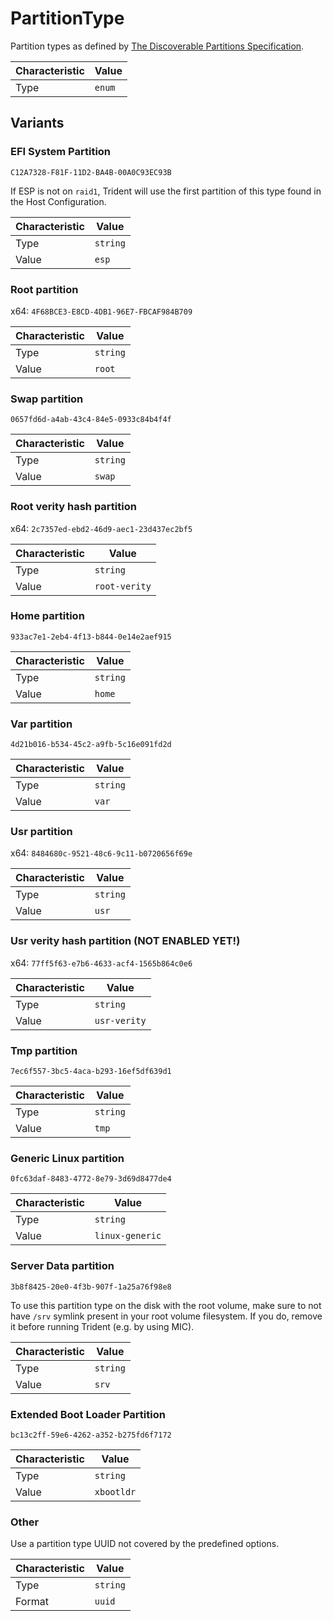 <!-- THIS FILE IS AUTOMATICALLY GENERATED BY DOCBUILDER, DO NOT EDIT MANUALLY! -->

# PartitionType

Partition types as defined by [The Discoverable Partitions Specification](<https://uapi-group.org/specifications/specs/discoverable_partitions_specification/>).

| Characteristic | Value  |
| -------------- | ------ |
| Type           | `enum` |

## Variants

### EFI System Partition

`C12A7328-F81F-11D2-BA4B-00A0C93EC93B`

If ESP is not on `raid1`, Trident will use the first partition of this type found in the Host Configuration.

| Characteristic | Value    |
| -------------- | -------- |
| Type           | `string` |
| Value          | `esp`    |

### Root partition

x64: `4F68BCE3-E8CD-4DB1-96E7-FBCAF984B709`

| Characteristic | Value    |
| -------------- | -------- |
| Type           | `string` |
| Value          | `root`   |

### Swap partition

`0657fd6d-a4ab-43c4-84e5-0933c84b4f4f`

| Characteristic | Value    |
| -------------- | -------- |
| Type           | `string` |
| Value          | `swap`   |

### Root verity hash partition

x64: `2c7357ed-ebd2-46d9-aec1-23d437ec2bf5`

| Characteristic | Value         |
| -------------- | ------------- |
| Type           | `string`      |
| Value          | `root-verity` |

### Home partition

`933ac7e1-2eb4-4f13-b844-0e14e2aef915`

| Characteristic | Value    |
| -------------- | -------- |
| Type           | `string` |
| Value          | `home`   |

### Var partition

`4d21b016-b534-45c2-a9fb-5c16e091fd2d`

| Characteristic | Value    |
| -------------- | -------- |
| Type           | `string` |
| Value          | `var`    |

### Usr partition

x64: `8484680c-9521-48c6-9c11-b0720656f69e`

| Characteristic | Value    |
| -------------- | -------- |
| Type           | `string` |
| Value          | `usr`    |

### Usr verity hash partition (NOT ENABLED YET!)

x64: `77ff5f63-e7b6-4633-acf4-1565b864c0e6`

| Characteristic | Value        |
| -------------- | ------------ |
| Type           | `string`     |
| Value          | `usr-verity` |

### Tmp partition

`7ec6f557-3bc5-4aca-b293-16ef5df639d1`

| Characteristic | Value    |
| -------------- | -------- |
| Type           | `string` |
| Value          | `tmp`    |

### Generic Linux partition

`0fc63daf-8483-4772-8e79-3d69d8477de4`

| Characteristic | Value           |
| -------------- | --------------- |
| Type           | `string`        |
| Value          | `linux-generic` |

### Server Data partition

`3b8f8425-20e0-4f3b-907f-1a25a76f98e8`

To use this partition type on the disk with the root volume, make sure to not have `/srv` symlink present in your root volume filesystem. If you do, remove it before running Trident (e.g. by using MIC).

| Characteristic | Value    |
| -------------- | -------- |
| Type           | `string` |
| Value          | `srv`    |

### Extended Boot Loader Partition

`bc13c2ff-59e6-4262-a352-b275fd6f7172`

| Characteristic | Value      |
| -------------- | ---------- |
| Type           | `string`   |
| Value          | `xbootldr` |

### Other

Use a partition type UUID not covered by the predefined options.

| Characteristic | Value    |
| -------------- | -------- |
| Type           | `string` |
| Format         | `uuid`   |

